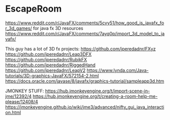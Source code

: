 # EscapeRoom

https://www.reddit.com/r/JavaFX/comments/5cvy51/how_good_is_javafx_for_3d_games/ for java fx 3D resources
https://www.reddit.com/r/JavaFX/comments/7ayq0p/import_3d_model_to_javafx/


This guy has a lot of 3D fx projects:
https://github.com/jperedadnr/FXyz
https://github.com/jperedadnr/Leap3DFX
https://github.com/jperedadnr/RubikFX
https://github.com/jperedadnr/RiggedHand
https://github.com/jperedadnr/LeapV2
https://www.lynda.com/Java-tutorials/3D-graphics-JavaFX/572154-2.html
https://docs.oracle.com/javase/8/javafx/graphics-tutorial/sampleapp3d.htm




JMONKEY STUFF:
https://hub.jmonkeyengine.org/t/import-scene-in-jme/12392/4
https://hub.jmonkeyengine.org/t/creating-a-room-help-me-please/12408/4
https://jmonkeyengine.github.io/wiki/jme3/advanced/nifty_gui_java_interaction.html

